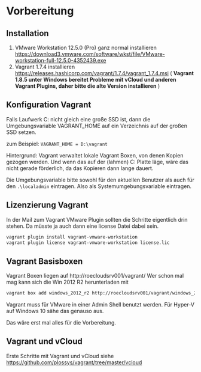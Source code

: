 # Vorbereitung

## Installation

1. VMware Workstation 12.5.0 (Pro) ganz normal installieren https://download3.vmware.com/software/wkst/file/VMware-workstation-full-12.5.0-4352439.exe
2. Vagrant 1.7.4 installieren https://releases.hashicorp.com/vagrant/1.7.4/vagrant_1.7.4.msi ( **Vagrant 1.8.5 unter Windows bereitet Probleme mit vCloud und anderen Vagrant Plugins, daher bitte die alte Version installieren** )

## Konfiguration Vagrant

Falls Laufwerk C: nicht gleich eine große SSD ist, dann die Umgebungsvariable VAGRANT_HOME auf ein Verzeichnis auf der großen SSD setzen.

zum Beispiel:  `VAGRANT_HOME = D:\vagrant`

Hintergrund: Vagrant verwaltet lokale Vagrant Boxen, von denen Kopien gezogen werden. Und wenn das auf der (lahmen) C: Platte läge, wäre das nicht gerade förderlich, da das Kopieren dann lange dauert.

Die Umgebungsvariable bitte sowohl für den aktuellen Benutzer als auch für den `.\localadmin` eintragen.
Also als Systemumgebungsvariable eintragen.

## Lizenzierung Vagrant

In der Mail zum Vagrant VMware Plugin sollten die Schritte eigentlich drin stehen. Da müsste ja auch dann eine license Datei dabei sein.

```bash
vagrant plugin install vagrant-vmware-workstation
vagrant plugin license vagrant-vmware-workstation license.lic
```


## Vagrant Basisboxen

Vagrant Boxen liegen auf http://roecloudsrv001/vagrant/ 
Wer schon mal mag kann sich die Win 2012 R2 herunterladen mit

```bash
vagrant box add windows_2012_r2 http://roecloudsrv001/vagrant/windows_2012_r2_vmware.box
```

Vagrant muss für VMware in einer Admin Shell benutzt werden. Für Hyper-V auf Windows 10 sähe das genauso aus.

Das wäre erst mal alles für die Vorbereitung.

## Vagrant und vCloud

Erste Schritte mit Vagrant und vCloud siehe https://github.com/plossys/vagrant/tree/master/vcloud

